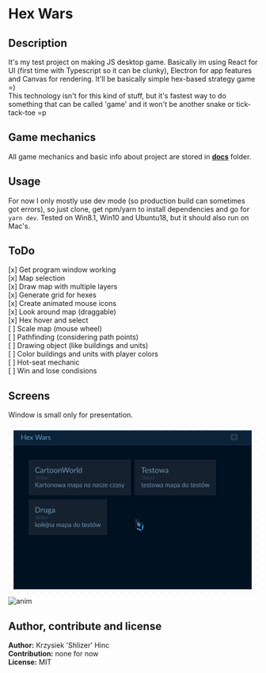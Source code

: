 # Hex Wars

## Description

It's my test project on making JS desktop game. Basically im using React for UI (first time with Typescript so it can be clunky), Electron for app features and Canvas for rendering. It'll be basically simple hex-based strategy game =)\
This technology isn't for this kind of stuff, but it's fastest way to do something that can be called 'game' and it won't be another snake or tick-tack-toe =p

## Game mechanics

All game mechanics and basic info about project are stored in [**docs**](docs/index.md) folder.

## Usage

For now I only mostly use dev mode (so production build can sometimes got errors), so just clone, get npm/yarn to install dependencies and go for `yarn dev`.
Tested on Win8.1, Win10 and Ubuntu18, but it should also run on Mac's.

## ToDo

[x] Get program window working\
[x] Map selection\
[x] Draw map with multiple layers\
[x] Generate grid for hexes\
[x] Create animated mouse icons\
[x] Look around map (draggable)\
[x] Hex hover and select\
[ ] Scale map (mouse wheel)\
[ ] Pathfinding (considering path points)\
[ ] Drawing object (like buildings and units)\
[ ] Color buildings and units with player colors\
[ ] Hot-seat mechanic\
[ ] Win and lose condisions

## Screens

Window is small only for presentation.

![anim](docs\pics\anim.gif) ![anim](docs\pics\anim2.gif)

## Author, contribute and license

**Author:** Krzysiek 'Shlizer' Hinc\
**Contribution:** none for now\
**License:** MIT
